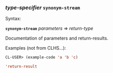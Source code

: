 ### <em>type-specifier</em> <strong>`synonym-stream`</strong>

Syntax:

<strong>`synonym-stream`</strong> <em>parameters</em> => <em>return-type</em>

Documentation of parameters and return-results.

Examples (not from CLHS...):

```lisp
CL-USER> (example-code 'a 'b 'c)

'return-result
```

